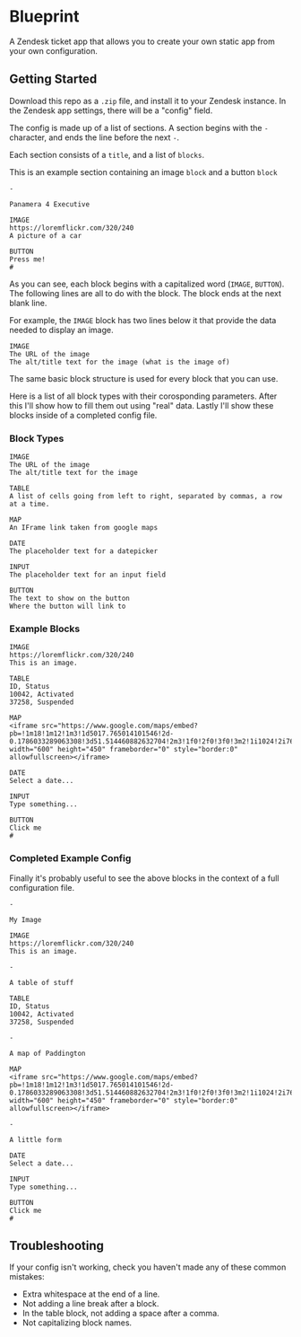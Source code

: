 # Blueprint

A Zendesk ticket app that allows you to create your own static app from your own configuration.

## Getting Started

Download this repo as a ```.zip``` file, and install it to your Zendesk instance. In the Zendesk app settings, there will be a "config" field.

The config is made up of a list of sections. A section begins with the ```-``` character, and ends the line before the next ```-```.

Each section consists of a ```title```, and a list of ```blocks```. 

This is an example section containing an image ```block``` and a button ```block```

```
-

Panamera 4 Executive

IMAGE
https://loremflickr.com/320/240
A picture of a car

BUTTON
Press me!
#

```

As you can see, each block begins with a capitalized word (```IMAGE```, ```BUTTON```). The following lines are all to do with the block. The block ends at the next blank line.

For example, the ```IMAGE``` block has two lines below it that provide the data needed to display an image.

```
IMAGE
The URL of the image
The alt/title text for the image (what is the image of)
```

The same basic block structure is used for every block that you can use.

Here is a list of all block types with their corosponding parameters. After this I'll show how to fill them out using "real" data. Lastly I'll show these blocks inside of a completed config file.

### Block Types

```
IMAGE
The URL of the image
The alt/title text for the image

TABLE
A list of cells going from left to right, separated by commas, a row at a time.

MAP
An IFrame link taken from google maps

DATE
The placeholder text for a datepicker

INPUT
The placeholder text for an input field

BUTTON
The text to show on the button
Where the button will link to
```

### Example Blocks

```
IMAGE
https://loremflickr.com/320/240
This is an image.

TABLE
ID, Status
10042, Activated
37258, Suspended

MAP
<iframe src="https://www.google.com/maps/embed?pb=!1m18!1m12!1m3!1d5017.765014101546!2d-0.1786033289063308!3d51.514460882632704!2m3!1f0!2f0!3f0!3m2!1i1024!2i768!4f13.1!3m3!1m2!1s0x48761ab2b05500a7%3A0x749d07ad72bbbe13!2sPaddington+London+Underground+Station!5e0!3m2!1sen!2suk!4v1511535243058" width="600" height="450" frameborder="0" style="border:0" allowfullscreen></iframe>

DATE
Select a date...

INPUT
Type something...

BUTTON
Click me
#
```

### Completed Example Config

Finally it's probably useful to see the above blocks in the context of a full configuration file.

```
-

My Image

IMAGE
https://loremflickr.com/320/240
This is an image.

-

A table of stuff

TABLE
ID, Status
10042, Activated
37258, Suspended

-

A map of Paddington

MAP
<iframe src="https://www.google.com/maps/embed?pb=!1m18!1m12!1m3!1d5017.765014101546!2d-0.1786033289063308!3d51.514460882632704!2m3!1f0!2f0!3f0!3m2!1i1024!2i768!4f13.1!3m3!1m2!1s0x48761ab2b05500a7%3A0x749d07ad72bbbe13!2sPaddington+London+Underground+Station!5e0!3m2!1sen!2suk!4v1511535243058" width="600" height="450" frameborder="0" style="border:0" allowfullscreen></iframe>

-

A little form

DATE
Select a date...

INPUT
Type something...

BUTTON
Click me
#
```

## Troubleshooting

If your config isn't working, check you haven't made any of these common mistakes:

- Extra whitespace at the end of a line.
- Not adding a line break after a block.
- In the table block, not adding a space after a comma.
- Not capitalizing block names.